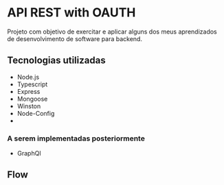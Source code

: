 # API REST with OAUTH

Projeto com objetivo de exercitar e aplicar alguns dos meus aprendizados de desenvolvimento de software para backend.

## Tecnologias utilizadas

- Node.js
- Typescript
- Express
- Mongoose
- Winston
- Node-Config
-

### A serem implementadas posteriormente

- GraphQl

## Flow
